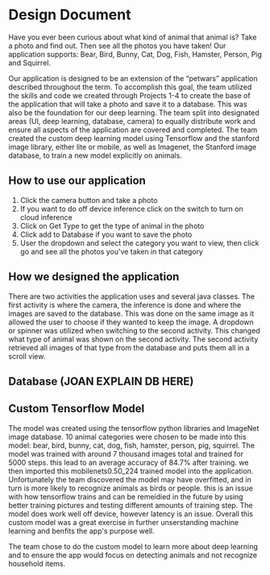 # Design Document
Have you ever been curious about what kind of animal that animal is? Take a photo and find out. Then see all the photos you have taken!
Our application supports: Bear, Bird, Bunny, Cat, Dog, Fish, Hamster, Person, Pig and Squirrel.

Our application is designed to be an extension of the “petwars” application described throughout the term. 
To accomplish this goal, the team utilized the skills and code we created through Projects 1-4 to create the base of the application that will take a photo and save it to a database. This was also be the foundation for our deep learning. The team split into designated areas (UI, deep learning, database, camera) to equally distribute work and ensure all aspects of the application are covered and completed. The team created the custom deep learning model using Tensorflow and the stanford image library, either lite or mobile, as well as Imagenet, the Stanford image database, to train a new model explicitly on animals. 


## How to use our application
1. Click the camera button and take a photo
2. If you want to do off device inference click on the switch to turn on cloud inference
3. Click on Get Type to get the type of animal in the photo
4. Click add to Database if you want to save the photo
5. User the dropdown and select the category you want to view, then click go and see all the photos you've taken in that category

## How we designed the application
There are two activities the application uses and several java classes. The first activity is where the camera, the inference is done and where the images are saved to the database. This was done on the same image as it allowed the user to choose if they wanted to keep the image. A dropdown or spinner was utilized when switching to the second activity. This changed what type of animal was shown on the second activity. The second activity retrieved all images of that type from the database and puts them all in a scroll view. 


## Database (JOAN EXPLAIN DB HERE)

## Custom Tensorflow Model
The model was created using the tensorflow python libraries and ImageNet image database. 10 animal categories were chosen to be made into this model: bear, bird, bunny, cat, dog, fish, hamster, person, pig, squirrel.
The model was trained with around 7 thousand images total and trained for 5000 steps. this lead to an average accuracy of 84.7% after training. we then imported this mobilenets0.50_224 trained model into the application. 
Unfortunately the team discovered the model may have overfitted, and in turn is more likely to recognize animals as birds or people. this is an issue with how tensorflow trains and can be remeidied in the future by using better
training pictures and testing different amounts of training step. The model does work well off device, however latency is an issue. Overall this custom model was a great exercise in further unserstanding machine learning and benfits
the app's purpose well. 

The team chose to do the custom model to learn more about deep learning and to ensure the app would focus on detecting animals and not recognize household items. 
